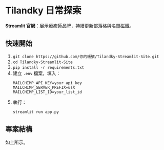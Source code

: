 # Tilandky 日常探索

**Streamlit 官網**：展示療癒師品牌，持續更新部落格與名單磁鐵。

## 快速開始
1. `git clone https://github.com/你的帳號/Tilandky-Streamlit-Site.git`
2. `cd Tilandky-Streamlit-Site`
3. `pip install -r requirements.txt`
4. 建立 `.env` 檔案，填入：
   ```
   MAILCHIMP_API_KEY=your_api_key
   MAILCHIMP_SERVER_PREFIX=usX
   MAILCHIMP_LIST_ID=your_list_id
   ```
5. 執行：
   ```bash
   streamlit run app.py
   ```

## 專案結構
如上所示。
